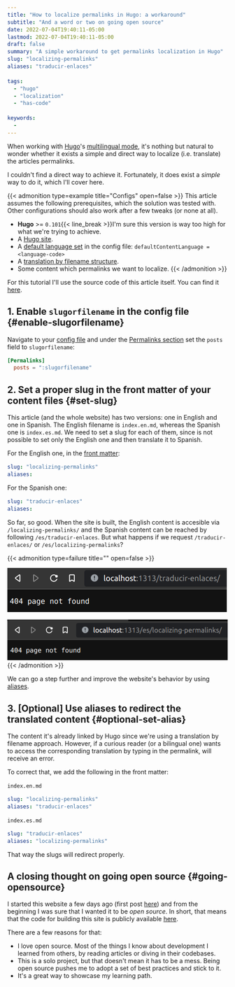 ```yaml
---
title: "How to localize permalinks in Hugo: a workaround"
subtitle: "And a word or two on going open source"
date: 2022-07-04T19:40:11-05:00
lastmod: 2022-07-04T19:40:11-05:00
draft: false
summary: "A simple workaround to get permalinks localization in Hugo"
slug: "localizing-permalinks"
aliases: "traducir-enlaces"

tags:
  - "hugo"
  - "localization"
  - "has-code"

keywords:
  -
---
```

When working with [Hugo](https://gohugo.io/)'s [multilingual mode](https://gohugo.io/content-management/multilingual/), it's nothing but natural to wonder whether it exists a simple and direct way to localize (i.e. translate) the articles permalinks.

I couldn't find a direct way to achieve it. Fortunately, it does exist a _simple_ way to do it, which I'll cover here.

{{< admonition type=example title="Configs" open=false >}}
This article assumes the following prerequisites, which the solution was tested with. Other configurations should also work after a few tweaks (or none at all).

* **Hugo** >= `0.101`{{< line_break >}}I'm sure this version is way too high for what we're trying to achieve.
* A [Hugo site](https://gohugo.io/commands/hugo_new_site/).
* A [default language set](https://gohugo.io/content-management/multilingual/#configure-languages) in the config file: ```defaultContentLanguage = <language-code>```
* A [translation by filename structure](https://gohugo.io/content-management/multilingual/#translation-by-filename).
* Some content which permalinks we want to localize.
{{< /admonition >}}

For this tutorial I'll use the source code of this article itself. You can find it [here](https://github.com/Quiroptero/source.omiranda.dev/tree/main/content/posts/2022/07/localizing-permalinks-in-hugo).

## 1. Enable `slugorfilename` in the config file {#enable-slugorfilename}

Navigate to your [config file](https://gohugo.io/getting-started/configuration/#configuration-file) and under the [Permalinks section](https://gohugo.io/content-management/urls/#permalinks-configuration-example) set the `posts` field to `slugorfilename`:

```TOML
[Permalinks]
  posts = ":slugorfilename"
```

## 2. Set a proper slug in the front matter of your content files {#set-slug}

This article (and the whole website) has two versions: one in English and one in Spanish. The English filename is `index.en.md`, whereas the Spanish one is `index.es.md`. We need to set a slug for each of them, since is not possible to set only the English one and then translate it to Spanish.

For the English one, in the [front matter](https://gohugo.io/content-management/front-matter/):
```YAML
slug: "localizing-permalinks"
aliases:
```

For the Spanish one:
```YAML
slug: "traducir-enlaces"
aliases:
```

So far, so good. When the site is built, the English content is accesible via `/localizing-permalinks/` and the Spanish content can be reached by following `/es/traducir-enlaces`. But what happens if we request `/traducir-enlaces/` or `/es/localizing-permalinks`?

{{< admonition type=failure title="" open=false >}}

![Error 404 when requesting the Spanish article from within the English version of the website](failure_slug_en.png "The ubiquitous Error 404")

![Error 404 when requesting the English article from within the Spanish version of the website](failure_slug_es.png "")
{{< /admonition >}}

We can go a step further and improve the website's behavior by using [aliases](https://gohugo.io/content-management/urls/#aliases).

## 3. [Optional] Use aliases to redirect the translated content {#optional-set-alias}

The content it's already linked by Hugo since we're using a translation by filename approach. However, if a curious reader (or a bilingual one) wants to access the corresponding translation by typing in the permalink, will receive an error.

To correct that, we add the following in the front matter:

`index.en.md`
```YAML
slug: "localizing-permalinks"
aliases: "traducir-enlaces"
```

`index.es.md`
```YAML
slug: "traducir-enlaces"
aliases: "localizing-permalinks"
```

That way the slugs will redirect properly.

## A closing thought on going open source {#going-opensource}

I started this website a few days ago (first post [here](https://omiranda.dev/hello-world/)) and from the beginning I was sure that I wanted it to be _open source_. In short, that means that the code for building this site is publicly available [here](https://github.com/Quiroptero/source.omiranda.dev).

There are a few reasons for that:
* I love open source. Most of the things I know about development I learned from others, by reading articles or diving in their codebases.
* This is a solo project, but that doesn't mean it has to be a mess. Being open source pushes me to adopt a set of best practices and stick to it.
* It's a great way to showcase my learning path.
